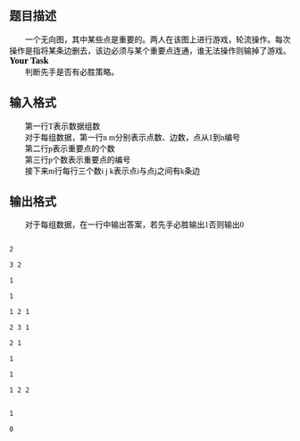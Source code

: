 ## 题目描述

<p class="p0" style="margin-top: 0pt; margin-bottom: 0pt; layout-grid-mode: char; text-indent: 21pt; text-align: left"><span style="font-size: 10.5pt; color: rgb(0,0,0); font-family: '宋体'; mso-spacerun: 'yes'">一个无向图，其中某些点是重要的。两人在该图上进行游戏，轮流操作。每次操作是指将某条边删去，该边必须与某个重要点连通，谁无法操作则输掉了游戏。</span><span style="font-size: 10.5pt; color: rgb(0,0,0); font-family: '宋体'; mso-spacerun: 'yes'"><o:p></o:p></span></p>
<p class="p0" style="margin-top: 0pt; margin-bottom: 0pt; layout-grid-mode: char; text-align: left"><span style="font-weight: bold; font-size: 12pt; color: rgb(0,0,0); font-family: '宋体'; mso-spacerun: 'yes'">Your Task</span><span style="font-weight: bold; font-size: 12pt; color: rgb(0,0,0); font-family: '宋体'; mso-spacerun: 'yes'"><o:p></o:p></span></p>
<p class="p0" style="margin-top: 0pt; margin-bottom: 0pt; layout-grid-mode: char; text-indent: 21pt; text-align: left"><span style="font-size: 10.5pt; color: rgb(0,0,0); font-family: '宋体'; mso-spacerun: 'yes'">判断先手是否有必胜策略。</span><span style="font-size: 10.5pt; color: rgb(0,0,0); font-family: '宋体'; mso-spacerun: 'yes'"><o:p></o:p></span></p>
<p class="p0" style="margin-top: 0pt; margin-bottom: 0pt; layout-grid-mode: char; text-indent: 21pt; text-align: left"><span style="font-size: 10pt; font-family: '宋体'; mso-spacerun: 'yes'"><o:p></o:p></span></p><!--EndFragment-->

## 输入格式

<p class="p0" style="margin-top: 0pt; margin-bottom: 0pt; layout-grid-mode: char; text-indent: 21pt; text-align: left"><span style="font-size: 10.5pt; color: rgb(0,0,0); font-family: '宋体'; mso-spacerun: 'yes'">第一行T表示数据组数</span><span style="font-size: 10.5pt; color: rgb(0,0,0); font-family: '宋体'; mso-spacerun: 'yes'"><o:p></o:p></span></p>
<p class="p0" style="margin-top: 0pt; margin-bottom: 0pt; layout-grid-mode: char; text-indent: 21pt; text-align: left"><span style="font-size: 10.5pt; color: rgb(0,0,0); font-family: '宋体'; mso-spacerun: 'yes'">对于每组数据，第一行n m分别表示点数、边数，点从1到n编号</span><span style="font-size: 10.5pt; color: rgb(0,0,0); font-family: '宋体'; mso-spacerun: 'yes'"><o:p></o:p></span></p>
<p class="p0" style="margin-top: 0pt; margin-bottom: 0pt; layout-grid-mode: char; text-indent: 21pt; text-align: left"><span style="font-size: 10.5pt; color: rgb(0,0,0); font-family: '宋体'; mso-spacerun: 'yes'">第二行p表示重要点的个数</span><span style="font-size: 10.5pt; color: rgb(0,0,0); font-family: '宋体'; mso-spacerun: 'yes'"><o:p></o:p></span></p>
<p class="p0" style="margin-top: 0pt; margin-bottom: 0pt; layout-grid-mode: char; text-indent: 21pt; text-align: left"><span style="font-size: 10.5pt; color: rgb(0,0,0); font-family: '宋体'; mso-spacerun: 'yes'">第三行p个数表示重要点的编号</span><span style="font-size: 10.5pt; color: rgb(0,0,0); font-family: '宋体'; mso-spacerun: 'yes'"><o:p></o:p></span></p>
<p class="p0" style="margin-top: 0pt; margin-bottom: 0pt; layout-grid-mode: char; text-indent: 21pt; text-align: left"><span style="font-size: 10.5pt; color: rgb(0,0,0); font-family: '宋体'; mso-spacerun: 'yes'">接下来m行每行三个数i j k表示点i与点j之间有k条边</span><span style="font-size: 10.5pt; color: rgb(0,0,0); font-family: '宋体'; mso-spacerun: 'yes'"><o:p></o:p></span></p>
<p class="p0" style="margin-top: 0pt; margin-bottom: 0pt; layout-grid-mode: char; text-indent: 21pt; text-align: left"><span style="font-size: 10pt; font-family: '宋体'; mso-spacerun: 'yes'"><o:p></o:p></span></p>

## 输出格式

<p class="p0" style="margin-top: 0pt; margin-bottom: 0pt; layout-grid-mode: char; text-indent: 21pt; text-align: left"><span style="font-size: 10.5pt; color: rgb(0,0,0); font-family: '宋体'; mso-spacerun: 'yes'">对于每组数据，在一行中输出答案，若先手必胜输出1否则输出0</span><span style="font-size: 10.5pt; color: rgb(0,0,0); font-family: '宋体'; mso-spacerun: 'yes'"> </span><span style="font-size: 10.5pt; color: rgb(0,0,0); font-family: '宋体'; mso-spacerun: 'yes'"><o:p></o:p></span></p>
<p class="p0" style="margin-top: 0pt; margin-bottom: 0pt; text-indent: 21pt"><span style="font-size: 10pt; font-family: '宋体'; mso-spacerun: 'yes'"><o:p></o:p></span></p>

```input1
2
3 2
1
1
1 2 1
2 3 1
2 1
1
1
1 2 2
```
```output1
1
0
```

